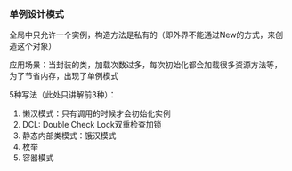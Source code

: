 ### 单例设计模式

全局中只允许一个实例，构造方法是私有的（即外界不能通过New的方式，来创造这个对象）

应用场景：当封装的类，加载次数过多，每次初始化都会加载很多资源方法等，
为了节省内存，出现了单例模式

5种写法（此处只讲解前3种）：
1. 懒汉模式：只有调用的时候才会初始化实例
2. DCL: Double Check Lock双重检查加锁
3. 静态内部类模式：饿汉模式
4. 枚举
5. 容器模式


